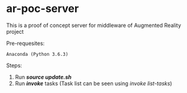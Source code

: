 ﻿# ar-poc-server
This is a proof of concept server for middleware of Augmented Reality project
 
Pre-requesites:

	Anaconda (Python 3.6.3)

Steps:

 1. Run ***source update.sh***
 2.  Run ***invoke*** tasks (Task list can be seen using *invoke list-tasks*)